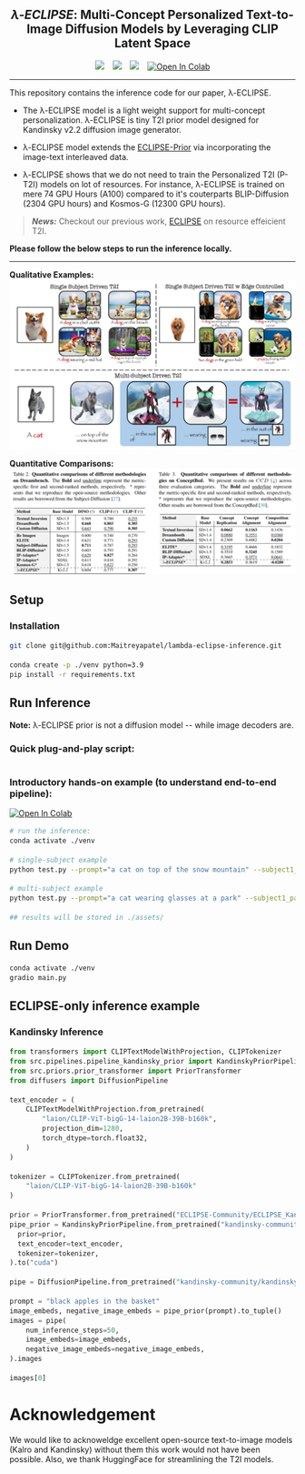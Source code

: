 ## <div align="center"> <i>&lambda;-ECLIPSE</i>: Multi-Concept Personalized Text-to-Image Diffusion Models by Leveraging CLIP Latent Space </div>

<div align="center">
  <a href="https://eclipse-t2i.github.io/Lambda-ECLIPSE/"><img src="https://img.shields.io/static/v1?label=Project%20Page&message=GitHub&color=blue&logo=github"></a> &ensp;
  <a href="#"><img src="https://img.shields.io/static/v1?label=ArXiv&message=2312.04655&color=B31B1B&logo=arxiv"></a> &ensp;
  <a href="https://huggingface.co/ECLIPSE-Community/Lambda-ECLIPSE-Prior-v1.0"><img src="https://img.shields.io/static/v1?label=Model Weights&message=HuggingFace&color=yellow"></a> &ensp;
  <a href="#" target="_parent"><img src="https://colab.research.google.com/assets/colab-badge.svg" alt="Open In Colab"/></a>
</div>

---

This repository contains the inference code for our paper, &lambda;-ECLIPSE.

- The &lambda;-ECLIPSE model is a light weight support for multi-concept personalization. &lambda;-ECLIPSE is tiny T2I prior model designed for Kandinsky v2.2 diffusion image generator.

- &lambda;-ECLIPSE model extends the [ECLIPSE-Prior](https://huggingface.co/ECLIPSE-Community/ECLIPSE_KandinskyV22_Prior)  via incorporating the image-text interleaved data.

- &lambda;-ECLIPSE shows that we do not need to train the Personalized T2I (P-T2I) models on lot of resources. For instance, &lambda;-ECLIPSE is trained on mere 74 GPU Hours (A100) compared to it's couterparts BLIP-Diffusion (2304 GPU hours) and Kosmos-G (12300 GPU hours).

> **_News:_**  Checkout our previous work, [ECLIPSE](https://eclipse-t2i.vercel.app/) on resource effeicient T2I.


**Please follow the below steps to run the inference locally.**

---

**Qualitative Examples:**
![Examples](./assets/overview_white.png)


**Quantitative Comparisons:**
![Results](./assets/results.png)


## Setup

### Installation
```bash
git clone git@github.com:Maitreyapatel/lambda-eclipse-inference.git

conda create -p ./venv python=3.9
pip install -r requirements.txt
```

## Run Inference

**Note:** &lambda;-ECLIPSE prior is not a diffusion model -- while image decoders are.

### Quick plug-and-play script:
```bash
```

### Introductory hands-on example (to understand end-to-end pipeline):
<a href="#" target="_parent"><img src="https://colab.research.google.com/assets/colab-badge.svg" alt="Open In Colab"/></a>


```bash
# run the inference:
conda activate ./venv

# single-subject example
python test.py --prompt="a cat on top of the snow mountain" --subject1_path="./assets/cat.png" --subject1_name="cat"

# multi-subject example
python test.py --prompt="a cat wearing glasses at a park" --subject1_path="./assets/cat.png" --subject1_name="cat" --subject2_path="./assets/blue_sunglasses.png" --subject2_name="glasses"

## results will be stored in ./assets/
```

## Run Demo
```bash
conda activate ./venv
gradio main.py
```


## ECLIPSE-only inference example


### Kandinsky Inference
```python
from transformers import CLIPTextModelWithProjection, CLIPTokenizer
from src.pipelines.pipeline_kandinsky_prior import KandinskyPriorPipeline
from src.priors.prior_transformer import PriorTransformer
from diffusers import DiffusionPipeline

text_encoder = (
    CLIPTextModelWithProjection.from_pretrained(
        "laion/CLIP-ViT-bigG-14-laion2B-39B-b160k",
        projection_dim=1280,
        torch_dtype=torch.float32,
    )
) 

tokenizer = CLIPTokenizer.from_pretrained(
    "laion/CLIP-ViT-bigG-14-laion2B-39B-b160k"
)

prior = PriorTransformer.from_pretrained("ECLIPSE-Community/ECLIPSE_KandinskyV22_Prior")
pipe_prior = KandinskyPriorPipeline.from_pretrained("kandinsky-community/kandinsky-2-2-prior",    
  prior=prior,
  text_encoder=text_encoder,
  tokenizer=tokenizer,
).to("cuda")

pipe = DiffusionPipeline.from_pretrained("kandinsky-community/kandinsky-2-2-decoder").to("cuda")

prompt = "black apples in the basket"
image_embeds, negative_image_embeds = pipe_prior(prompt).to_tuple()
images = pipe(
    num_inference_steps=50,
    image_embeds=image_embeds,
    negative_image_embeds=negative_image_embeds,
).images

images[0]
```

# Acknowledgement

We would like to acknoweldge excellent open-source text-to-image models (Kalro and Kandinsky) without them this work would not have been possible. Also, we thank HuggingFace for streamlining the T2I models.
